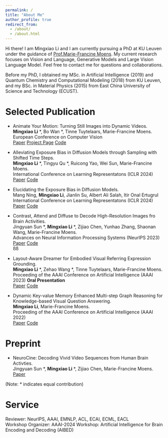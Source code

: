 ```yaml
---
permalink: /
title: "About Me"
author_profile: true
redirect_from: 
  - /about/
  - /about.html
---
```


Hi there! I am Mingxiao Li and I am currently pursuing a PhD at KU Leuven under the guidance of [Prof.Marie-Francine Moens](https://people.cs.kuleuven.be/~sien.moens/). My current research focuses on Vision and Language, Generative Models and Large Vision Language Model. Feel free to contact me for questions and collaborations.


Before my PhD, I obtained my MSc. in Artificial Intelligence (2019) and Quantum Chemistry and Computational Modeling (2018) from KU Leuven, and my BSc. in Material Physics (2015) from East China University of Science and Technology (ECUST).


Selected Publication   
======
- Animate Your Motion: Turning Still Images into Dynamic Videos.   
  **Mingxiao Li** *, Bo Wan *, Tinne Tuytelaars, Marie-Francine Moens.
   European Conference on Computer Vision   
  [Paper](https://arxiv.org/abs/2212.00171.pdf) [Project Page](https://mingxiao-li.github.io/smcd/) [Code](https://github.com/Mingxiao-Li/Animate-Your-Motion)


- Alleviating Exposure Bias in Diffusion Models through Sampling with Shifted Time Steps.  
**Mingxiao Li** *, Tingyu Qu *, Ruicong Yao, Wei Sun, Marie-Francine Moens.    
International Conference on Learning Representatons (ICLR 2024)  
[Paper](https://arxiv.org/pdf/2305.15583.pdf) [Code](https://github.com/Mingxiao-Li/TS-DPM)


- Elucidating the Exposure Bias in Diffusion Models.   
  Mang Ning, **Mingxiao Li**, Jianlin Su, Albert Ali Salah, Itir Onal Ertugrul   
  International Conference on Learning Representatons (ICLR 2024)    
  [Paper](https://arxiv.org/abs/2308.15321.pdf) [Code](https://github.com/forever208/ADM-ES)   


- Contrast, Attend and Diffuse to Decode High-Resolution Images fro Brain Activities.   
   Jingyuan Sun *, **Mingxiao Li** *, Zijiao Chen, Yunhao Zhang, Shaonan Wang, Marie-Francine Moens.      
  Advances on Neural Information Processing Systems (NeurIPS 2023)      
  [Paper](https://arxiv.org/abs/2305.17214.pdf) [Code](https://github.com/soinx0629/vis_dec_neurips/)    
   ßß

- Layout-Aware Dreamer for Embodied Visual Referring Expression Grounding.       
  **Mingxiao Li** *, Zehao Wang *, Tinne Tuytelaars, Marie-Francine Moens.      
  Proceeding of the AAAI Conference on Artificial Intelligence (AAAI 2023) **Oral Presentation**     
  [Paper](https://arxiv.org/abs/2212.00171.pdf) [Code](https://github.com/zehao-wang/LAD)   


- Dynamic Key-value Memory Enhanced Multi-step Graph Reasoning for Knowledge-based Visual Question Answering.    
  **Mingxiao Li**, Marie-Francine Moens.   
  Proceeding of the AAAI Conference on Artificial Intelligence (AAAI 2022)    
  [Paper](https://arxiv.org/pdf/2203.02985.pdf)  [Code](https://github.com/Mingxiao-Li/DMMGR)
  
Preprint
======


- NeuroCine: Decoding Vivid Video Sequences from Human Brain Activties.   
  Jingyuan Sun *, **Mingxiao Li** *, Zijiao Chen, Marie-Francine Moens.    
  [Paper](https://arxiv.org/pdf/2402.01590.pdf)


(Note: * indicates equal contribution)


Service
=====

Reviewer: NeurIPS, AAAI, EMNLP, ACL, ECAI, ECML, EACL   
Workshop Organizer:  AAAI-2024 Workshop: Artificial Intelligence for Brain Encoding and Decoding (AIBED)   
